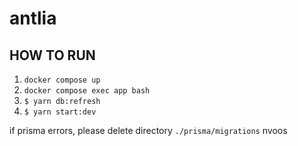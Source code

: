 # antlia

## HOW TO RUN
1. `docker compose up`
2. `docker compose exec app bash`
3. `$ yarn db:refresh`
4. `$ yarn start:dev`

if prisma errors, please delete directory `./prisma/migrations`
nvoos
